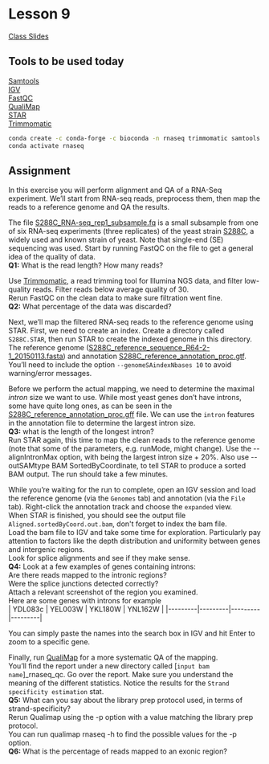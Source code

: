 # Lesson 9
[Class Slides](Slides9.pdf)

## Tools to be used today
[Samtools](http://www.htslib.org/)</br>
[IGV](https://software.broadinstitute.org/software/igv/)</br>
[FastQC](https://www.bioinformatics.babraham.ac.uk/projects/fastqc/)</br>
[QualiMap](http://qualimap.conesalab.org/)</br>
[STAR](https://github.com/alexdobin/STAR)</br>
[Trimmomatic](http://www.usadellab.org/cms/?page=trimmomatic)</br>
```bash
conda create -c conda-forge -c bioconda -n rnaseq trimmomatic samtools qualimap star igv fastqc -y
conda activate rnaseq
```

## Assignment
In this exercise you will perform alignment and QA of a RNA-Seq experiment. We’ll start from RNA-seq reads, preprocess them, then map the reads to a reference genome and QA the results.

The file [S288C_RNA-seq_rep1_subsample.fq](S288C_RNA-seq_rep1_subsample.fq) is a small subsample from one of six RNA-seq experiments (three replicates) of the yeast strain [S288C](https://www.yeastgenome.org/strain/s288c), a widely used and known strain of yeast. Note that single-end (SE) sequencing was used. Start by running FastQC on the file to get a general idea of the quality of data.</br>
**Q1:** What is the read length? How many reads?

Use [Trimmomatic](http://www.usadellab.org/cms/?page=trimmomatic), a read trimming tool for Illumina NGS data, and filter low-quality reads. Filter reads below average quality of 30. </br>
Rerun FastQC on the clean data to make sure filtration went fine.</br>
**Q2:** What percentage of the data was discarded?</br>

Next, we’ll map the filtered RNA-seq reads to the reference genome using STAR. First, we need to create an index. Create a directory called `S288C.STAR`, then run STAR to create the indexed genome in this directory. The reference genome ([S288C_reference_sequence_R64-2-1_20150113.fasta](S288C_reference_sequence_R64-2-1_20150113.fasta)) and annotation [S288C_reference_annotation_proc.gtf](S288C_reference_annotation_proc.gtf). You’ll need to include the option `--genomeSAindexNbases 10` to avoid warning/error messages.

Before we perform the actual mapping, we need to determine the maximal *intron* size we want to use. While most yeast genes don’t have introns, some have quite long ones, as can be seen in the [S288C_reference_annotation_proc.gff](S288C_reference_annotation_proc.gff) file. We can use the `intron` features in the annotation file to determine the largest intron size.</br>
**Q3:** what is the length of the longest intron?</br>
Run STAR again, this time to map the clean reads to the reference genome (note that some of the parameters, e.g. runMode, might change). Use the --alignIntronMax <X> option, with <X>  being the largest intron size + 20%. Also use --outSAMtype BAM SortedByCoordinate, to tell STAR to produce a sorted BAM output. The run should take a few minutes.

While you’re waiting for the run to complete, open an IGV session and load the reference genome (via the `Genomes` tab) and annotation (via the `File` tab). Right-click the annotation track and choose the `expanded` view.</br>
When STAR is finished, you should see the output file `Aligned.sortedByCoord.out.bam`, don't forget to index the bam file.</br>
Load the bam file to IGV and take some time for exploration. Particularly pay attention to factors like the depth distribution and uniformity between genes and intergenic regions.</br>
Look for splice alignments and see if they make sense.</br>
**Q4:** Look at a few examples of genes containing introns:</br> 
Are there reads mapped to the intronic regions?</br>
Were the splice junctions detected correctly?</br>
Attach a relevant screenshot of the region you examined.</br>
Here are some genes with introns for example</br>
| YDL083c | YEL003W | YKL180W | YNL162W |
|---------|---------|---------|---------|


You can simply paste the names into the search box in IGV and hit Enter to zoom to  a specific gene.

Finally, run [QualiMap](http://qualimap.conesalab.org/) for a more systematic QA of the mapping.</br>
You’ll find the report under a new directory called [`input bam name`]_rnaseq_qc. Go over the report. Make sure you understand the meaning of the different statistics. Notice the results for the `Strand specificity estimation` stat.</br> 
**Q5:** What can you say about the library prep protocol used, in terms of strand-specificity?</br>
Rerun Qualimap using the -p option with a value matching the library prep protocol.</br> 
You can run qualimap rnaseq -h to find the possible values for the -p option.</br>
**Q6:** What is the percentage of reads mapped to an exonic region?
